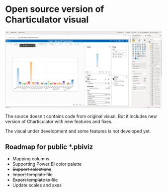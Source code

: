 # Open source version of Charticulator visual

![Charticulator visual](app.png)

The source doesn't contains code from original visual. But it includes new version of Charticulator with new features and fixes.

The visual under development and some features is not developed yet.

## Roadmap for public *.pbiviz

* Mapping columns
* Supporting Power BI color palette
* ~~Support selections~~
* ~~Import template file~~
* ~~Export template to file~~
* Update scales and axes

